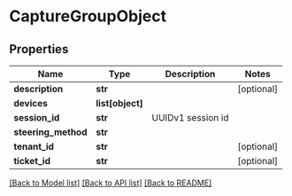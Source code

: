 # CaptureGroupObject

## Properties
Name | Type | Description | Notes
------------ | ------------- | ------------- | -------------
**description** | **str** |  | [optional] 
**devices** | **list[object]** |  | 
**session_id** | **str** | UUIDv1 session id | 
**steering_method** | **str** |  | 
**tenant_id** | **str** |  | [optional] 
**ticket_id** | **str** |  | [optional] 

[[Back to Model list]](../README.md#documentation-for-models) [[Back to API list]](../README.md#documentation-for-api-endpoints) [[Back to README]](../README.md)



